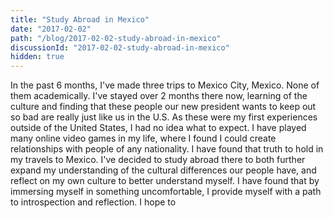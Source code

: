 ```yaml
---
title: "Study Abroad in Mexico"
date: "2017-02-02"
path: "/blog/2017-02-02-study-abroad-in-mexico"
discussionId: "2017-02-02-study-abroad-in-mexico"
hidden: true
---
```


In the past 6 months, I've made three trips to Mexico City, Mexico. None of them academically. I've stayed over 2 months there now, learning of the culture and finding that these people our new president wants to keep out so bad are really just like us in the U.S. As these were my first experiences outside of the United States, I had no idea what to expect. I have played many online video games in my life, where I found I could create relationships with people of any nationality. I have found that truth to hold in my travels to Mexico. I've decided to study abroad there to both further expand my understanding of the cultural differences our people have, and reflect on my own culture to better understand myself. I have found that by immersing myself in something uncomfortable, I provide myself with a path to introspection and reflection. I hope to
